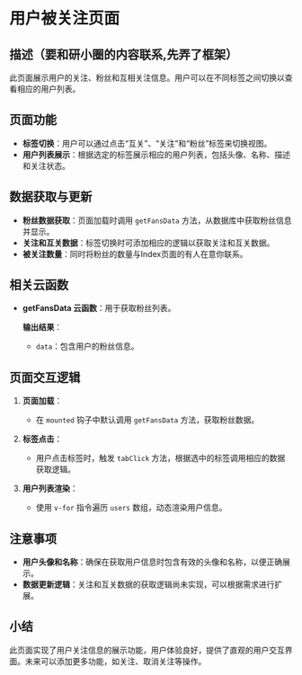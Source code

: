 # 用户被关注页面

## 描述（要和研小圈的内容联系,先弄了框架）

此页面展示用户的关注、粉丝和互相关注信息。用户可以在不同标签之间切换以查看相应的用户列表。

## 页面功能

- **标签切换**：用户可以通过点击“互关”、“关注”和“粉丝”标签来切换视图。
- **用户列表展示**：根据选定的标签展示相应的用户列表，包括头像、名称、描述和关注状态。

## 数据获取与更新

- **粉丝数据获取**：页面加载时调用 `getFansData` 方法，从数据库中获取粉丝信息并显示。
- **关注和互关数据**：标签切换时可添加相应的逻辑以获取关注和互关数据。
- **被关注数量**：同时将粉丝的数量与Index页面的有人在意你联系。

## 相关云函数

- **getFansData 云函数**：用于获取粉丝列表。

  **输出结果**：
  - `data`：包含用户的粉丝信息。

## 页面交互逻辑

1. **页面加载**：
   - 在 `mounted` 钩子中默认调用 `getFansData` 方法，获取粉丝数据。

2. **标签点击**：
   - 用户点击标签时，触发 `tabClick` 方法，根据选中的标签调用相应的数据获取逻辑。

3. **用户列表渲染**：
   - 使用 `v-for` 指令遍历 `users` 数组，动态渲染用户信息。

## 注意事项

- **用户头像和名称**：确保在获取用户信息时包含有效的头像和名称，以便正确展示。
- **数据更新逻辑**：关注和互关数据的获取逻辑尚未实现，可以根据需求进行扩展。

## 小结

此页面实现了用户关注信息的展示功能，用户体验良好，提供了直观的用户交互界面。未来可以添加更多功能，如关注、取消关注等操作。
